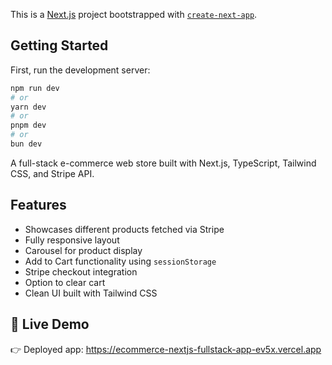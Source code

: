This is a [Next.js](https://nextjs.org) project bootstrapped with [`create-next-app`](https://nextjs.org/docs/app/api-reference/cli/create-next-app).

## Getting Started

First, run the development server:

```bash
npm run dev
# or
yarn dev
# or
pnpm dev
# or
bun dev
```

A  full-stack e-commerce web store built with Next.js, TypeScript, Tailwind CSS, and Stripe API.


## Features

- Showcases different products fetched via Stripe
- Fully responsive layout
- Carousel for product display
- Add to Cart functionality using `sessionStorage`
- Stripe checkout integration
- Option to clear cart
- Clean UI built with Tailwind CSS

## 🔗 Live Demo
👉 Deployed app: https://ecommerce-nextjs-fullstack-app-ev5x.vercel.app

